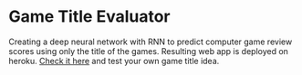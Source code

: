 # Game Title Evaluator

Creating a deep neural network with RNN to predict computer game review scores using only the title of the games.
Resulting web app is deployed on heroku. [Check it here](https://titlescore.herokuapp.com/) and test your own game title idea.
